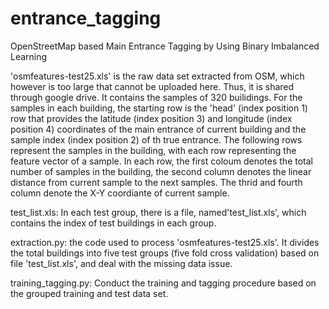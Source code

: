 # entrance_tagging
OpenStreetMap based Main Entrance Tagging by Using Binary Imbalanced Learning

'osmfeatures-test25.xls' is the raw data set extracted from OSM, which however is too large that cannot be uploaded here. Thus, it is shared through google drive. It contains the samples of 320 builidings. For the samples in each building, the starting row is the 'head' (index position 1) row that provides the  latitude (index position 3)  and longitude (index position 4) coordinates of the main entrance of current building and the sample index (index position 2) of th true entrance. The following rows represent the samples in the building, with each row representing the feature vector of a sample. In each row, the first coloum denotes the total number of samples in the building, the second column denotes the linear distance from current sample to the next samples. The thrid and fourth column denote the X-Y coordiante of current sample.

test_list.xls: In  each test group, there is a file, named'test_list.xls', which contains the index of test buildings in each group. 

extraction.py: the code used to process 'osmfeatures-test25.xls'. It divides the total buildings into five test groups (five fold cross validation) based on file 'test_list.xls', and deal with the missing data issue.

training_tagging.py: Conduct the training and tagging procedure based on the grouped training and test data set.
